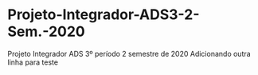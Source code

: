 # Projeto-Integrador-ADS3-2-Sem.-2020
Projeto Integrador ADS 3º período 2 semestre de 2020
Adicionando outra linha para teste
